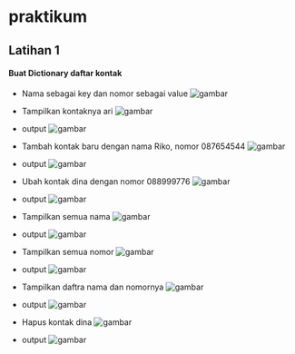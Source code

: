 # praktikum 
## Latihan 1

#### Buat Dictionary daftar kontak
- Nama sebagai key dan nomor sebagai value
![gambar](gambar/ss5.png)

- Tampilkan kontaknya ari 
![gambar](gambar/ss5a.png)
- output
![gambar](gambar/ss5b.png)

- Tambah kontak baru dengan nama Riko, nomor 087654544
![gambar](gambar.ssb1.png)
- output
![gambar](gambar/ss5b2.png)

- Ubah kontak dina dengan nomor 088999776
![gambar](gambar/ss5c1.png)
- output
![gambar](gambar/ss5c2.png)

- Tampilkan semua nama 
![gambar](gambar/ss5d1.png)
- output
![gambar](gambar/ss5d2.png)

- Tampilkan semua nomor
![gambar](gambar/ss5e1.png)
- output
![gambar](gambar/ss5e2.png)

- Tampilkan daftra nama dan nomornya
![gambar](gambar/ss5f1.png)
- output
![gambar](gambar/ss5f2.png)

- Hapus kontak dina
![gambar](gambar/ss5g1.png)
- output
![gambar](gambar/ss5g2.png)

